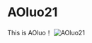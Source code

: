 # AOluo21
This is AOluo！
![AOluo21](https://github.com/XYiYiYiYiYiYiYi/AOluo21/assets/108056537/604d608b-bbcf-412f-83eb-88226efab5c3)
